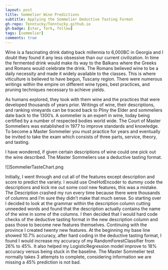 ```yaml
---
layout: post
title: Sommelier Wine Predictions
subtitle: Applying the Sommelier Deductive Tasting Format
gh-repo: Tenntucky/Tenntucky.github.io
gh-badge: [star, fork, follow]
tags: [sommelier]
comments: true
---
```



Wine is a fascinating drink dating back millennia to 6,000BC in Georgia and I doubt they found it any less 
obsessive than our current civilization. In time the fermented drink would make its way to the Balkans where 
the Greeks and Romans would celebrate the drink. The Romans believed wine to be a daily necessity and made 
it widely available to the classes. This is where viticulture is believed to have begun, Tuscany region. 
There were numerous writings within the empire on different wine types, best practices, and pruning techniques 
necessary to achieve yields. 


As humans explored, they took with them wine and the practices that were developed thousands of years prior. 
Writings of wine, their descriptions, and ranking vineyards can be traced back to Pliny the Elder and sommeliers 
date back to the 1300’s. A sommelier is an expert in wine, today being certified by a number of respected bodies 
world wide. The Court of Master Sommeliers was established in 1977 to improve standards and knowledge. To become 
a Master Sommelier you must practice for years and eventually be invited to take the exam which consists of three 
parts, service, theory, and tasting. 

I have wondered, if given certain descriptions of wine could one pick out the wine described. The Master Sommeliers 
use a deductive tasting format. 

![]SommelierTasteChart.png

Initially, I went through and cut all of the features except description and score to predict the variety. I would use OneHotEncoder to dummy code the descriptions and kick me out some cool new features, this was a mistake. The Description crashed my run every time because there were thousands of columns and I’m sure they didn’t make that much sense. So starting over I decided to look at the grammar within the description column cutting unneeded words and found that the description actually contains the name of the wine in some of the columns. I then decided that I would hard code checks of the deductive tasting format in the new description column and pass those to become new features themselves. Continuing with the province I created twenty new features. At the beginning my base line showed 10.7% accuracy, after hard coding in the deductive tasting format, I found I would increase my accuracy of my RandomForestClassifier from 26% to 45%. It also helped my LogisticRegression model improve to 18% accuracy versus being stuck in the baseline. 
	The Master Sommelier test normally takes 3 attempts to complete, considering information we are missing a 45% prediction is not bad.  
